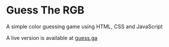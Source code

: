 # Guess The RGB

A simple color guessing game using HTML, CSS and JavaScript  

A live version is available at [guess.ga](https://guess.ga/)